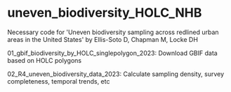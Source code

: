 # uneven_biodiversity_HOLC_NHB
Necessary code for 'Uneven biodiversity sampling across redlined urban areas in the United States' by Ellis-Soto D, Chapman M, Locke DH

01_gbif_biodiversity_by_HOLC_singlepolygon_2023: Download GBIF data based on HOLC polygons

02_R4_uneven_biodiversity_data_2023: Calculate sampling density, survey completeness, temporal trends, etc
